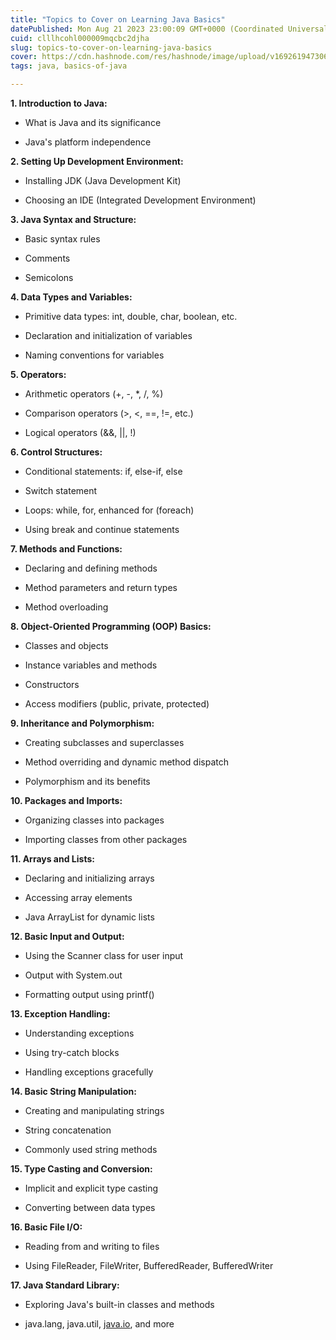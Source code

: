 ```yaml
---
title: "Topics to Cover on Learning Java Basics"
datePublished: Mon Aug 21 2023 23:00:09 GMT+0000 (Coordinated Universal Time)
cuid: clllhcohl000009mqcbc2djha
slug: topics-to-cover-on-learning-java-basics
cover: https://cdn.hashnode.com/res/hashnode/image/upload/v1692619473062/956c1eb5-8135-48a4-b3ef-7d757ba67fce.png
tags: java, basics-of-java

---
```


**1\. Introduction to Java:**

* What is Java and its significance
    
* Java's platform independence
    

**2\. Setting Up Development Environment:**

* Installing JDK (Java Development Kit)
    
* Choosing an IDE (Integrated Development Environment)
    

**3\. Java Syntax and Structure:**

* Basic syntax rules
    
* Comments
    
* Semicolons
    

**4\. Data Types and Variables:**

* Primitive data types: int, double, char, boolean, etc.
    
* Declaration and initialization of variables
    
* Naming conventions for variables
    

**5\. Operators:**

* Arithmetic operators (+, -, \*, /, %)
    
* Comparison operators (&gt;, &lt;, ==, !=, etc.)
    
* Logical operators (&&, ||, !)
    

**6\. Control Structures:**

* Conditional statements: if, else-if, else
    
* Switch statement
    
* Loops: while, for, enhanced for (foreach)
    
* Using break and continue statements
    

**7\. Methods and Functions:**

* Declaring and defining methods
    
* Method parameters and return types
    
* Method overloading
    

**8\. Object-Oriented Programming (OOP) Basics:**

* Classes and objects
    
* Instance variables and methods
    
* Constructors
    
* Access modifiers (public, private, protected)
    

**9\. Inheritance and Polymorphism:**

* Creating subclasses and superclasses
    
* Method overriding and dynamic method dispatch
    
* Polymorphism and its benefits
    

**10\. Packages and Imports:**

* Organizing classes into packages
    
* Importing classes from other packages
    

**11\. Arrays and Lists:**

* Declaring and initializing arrays
    
* Accessing array elements
    
* Java ArrayList for dynamic lists
    

**12\. Basic Input and Output:**

* Using the Scanner class for user input
    
* Output with System.out
    
* Formatting output using printf()
    

**13\. Exception Handling:**

* Understanding exceptions
    
* Using try-catch blocks
    
* Handling exceptions gracefully
    

**14\. Basic String Manipulation:**

* Creating and manipulating strings
    
* String concatenation
    
* Commonly used string methods
    

**15\. Type Casting and Conversion:**

* Implicit and explicit type casting
    
* Converting between data types
    

**16\. Basic File I/O:**

* Reading from and writing to files
    
* Using FileReader, FileWriter, BufferedReader, BufferedWriter
    

**17\. Java Standard Library:**

* Exploring Java's built-in classes and methods
    
* java.lang, java.util, [java.io](http://java.io), and more